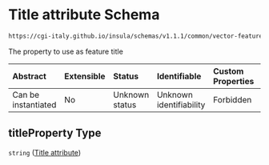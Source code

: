 # Title attribute Schema

```txt
https://cgi-italy.github.io/insula/schemas/v1.1.1/common/vector-feature-descriptor.schema.json#/properties/titleProperty
```

The property to use as feature title

| Abstract            | Extensible | Status         | Identifiable            | Custom Properties | Additional Properties | Access Restrictions | Defined In                                                                                                             |
| :------------------ | :--------- | :------------- | :---------------------- | :---------------- | :-------------------- | :------------------ | :--------------------------------------------------------------------------------------------------------------------- |
| Can be instantiated | No         | Unknown status | Unknown identifiability | Forbidden         | Allowed               | none                | [vector-feature-descriptor.schema.json\*](schemas/common/vector-feature-descriptor.schema.json) |

## titleProperty Type

`string` ([Title attribute](vector-feature-descriptor-properties-title-attribute.md))
